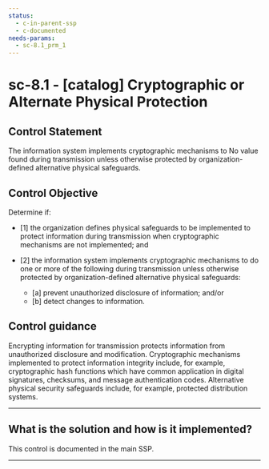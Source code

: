 ```yaml
---
status:
  - c-in-parent-ssp
  - c-documented
needs-params:
  - sc-8.1_prm_1
---
```


# sc-8.1 - \[catalog\] Cryptographic or Alternate Physical Protection

## Control Statement

The information system implements cryptographic mechanisms to No value found during transmission unless otherwise protected by organization-defined alternative physical safeguards.

## Control Objective

Determine if:

- \[1\] the organization defines physical safeguards to be implemented to protect information during transmission when cryptographic mechanisms are not implemented; and

- \[2\] the information system implements cryptographic mechanisms to do one or more of the following during transmission unless otherwise protected by organization-defined alternative physical safeguards:

  - \[a\] prevent unauthorized disclosure of information; and/or
  - \[b\] detect changes to information.

## Control guidance

Encrypting information for transmission protects information from unauthorized disclosure and modification. Cryptographic mechanisms implemented to protect information integrity include, for example, cryptographic hash functions which have common application in digital signatures, checksums, and message authentication codes. Alternative physical security safeguards include, for example, protected distribution systems.

______________________________________________________________________

## What is the solution and how is it implemented?

This control is documented in the main SSP.

______________________________________________________________________

